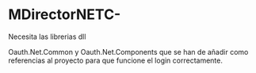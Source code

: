 # MDirectorNETC-


Necesita las librerias dll

Oauth.Net.Common y Oauth.Net.Components que se han de añadir como referencias al proyecto para que funcione el login correctamente.

